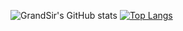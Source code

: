 ![GrandSir's GitHub stats](https://github-readme-stats.vercel.app/api?username=grandsir&show_icons=true&theme=dracula)
[![Top Langs](https://github-readme-stats.vercel.app/api/top-langs/?username=grandsir&theme=dracula)](https://github.com/grandsir/github-readme-stats)

